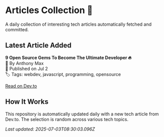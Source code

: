 # Articles Collection 📝

A daily collection of interesting tech articles automatically fetched and committed.

## Latest Article Added

**9 Open Source Gems To Become The Ultimate Developer 🔥**  
👤 By Anthony Max  
📅 Published on Jul 2  
🏷 Tags: webdev, javascript, programming, opensource  

[Read on Dev.to](https://dev.to/anthonymax/9-open-source-gems-to-become-the-ultimate-developer-2pnb)

## How It Works

This repository is automatically updated daily with a new tech article from Dev.to. The selection is random across various tech topics.

_Last updated: 2025-07-03T08:30:03.096Z_
